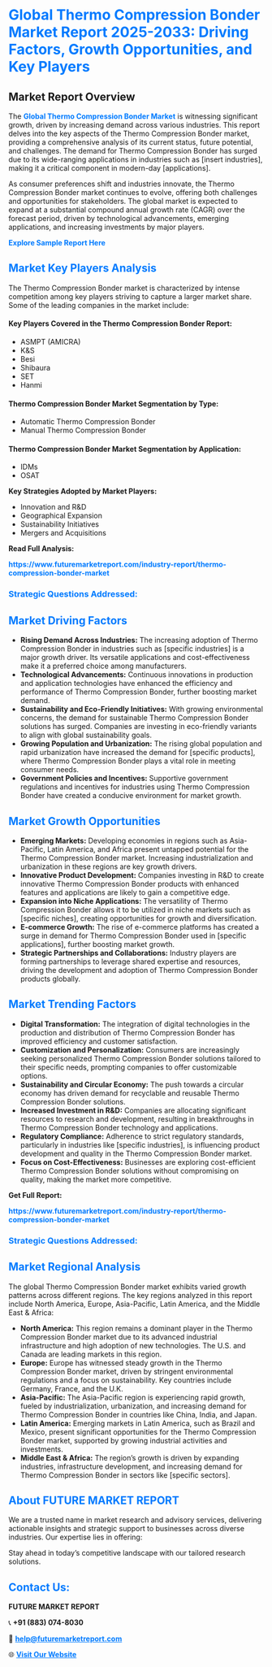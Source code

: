 <h1 style="color: #007BFF;">Global Thermo Compression Bonder Market Report 2025-2033: Driving Factors, Growth Opportunities, and Key Players</h1>

<section id="overview">
<h2>Market Report Overview</h2>
<p>The <a href="https://www.futuremarketreport.com/industry-report/thermo-compression-bonder-market" style="color: #007BFF; text-decoration: none;"><strong>Global Thermo Compression Bonder Market</strong></a> is witnessing significant growth, driven by increasing demand across various industries. This report delves into the key aspects of the Thermo Compression Bonder market, providing a comprehensive analysis of its current status, future potential, and challenges. The demand for Thermo Compression Bonder has surged due to its wide-ranging applications in industries such as [insert industries], making it a critical component in modern-day [applications].</p>
<p>As consumer preferences shift and industries innovate, the Thermo Compression Bonder market continues to evolve, offering both challenges and opportunities for stakeholders. The global market is expected to expand at a substantial compound annual growth rate (CAGR) over the forecast period, driven by technological advancements, emerging applications, and increasing investments by major players.</p>
</section>

<section id="overview">
<p><a href="https://www.futuremarketreport.com/request-sample/reportId=105172" style="color: #007BFF; text-decoration: none;"><strong>Explore Sample Report Here</strong></a></p>
</section>

<section id="key-players">
<h2 style="color: #007BFF;">Market Key Players Analysis</h2>
<p>The Thermo Compression Bonder market is characterized by intense competition among key players striving to capture a larger market share. Some of the leading companies in the market include:</p>
<h4>Key Players Covered in the Thermo Compression Bonder Report:</h4>
<ul><li>ASMPT (AMICRA)</li><li>K&amp;S</li><li>Besi</li><li>Shibaura</li><li>SET</li><li>Hanmi</li></ul>
<h4>Thermo Compression Bonder Market Segmentation by Type:</h4>
<ul><li>Automatic Thermo Compression Bonder</li><li>Manual Thermo Compression Bonder</li></ul>

<h4>Thermo Compression Bonder Market Segmentation by Application:</h4>
<ul><li>IDMs</li><li>OSAT</li></ul>
<p><strong>Key Strategies Adopted by Market Players:</strong></p>
<ul>
<li>Innovation and R&D</li>
<li>Geographical Expansion</li>
<li>Sustainability Initiatives</li>
<li>Mergers and Acquisitions</li>
</ul>
</section>

<section>
<p><strong>Read Full Analysis: </strong></p><a href="https://www.futuremarketreport.com/industry-report/thermo-compression-bonder-market" style="color: #007BFF; text-decoration: none;"><strong>https://www.futuremarketreport.com/industry-report/thermo-compression-bonder-market</strong></a>
<h3 style="color: #007BFF;">Strategic Questions Addressed:</h3>
</section>

<section id="driving-factors">
<h2 style="color: #007BFF;">Market Driving Factors</h2>
<ul>
<li><strong>Rising Demand Across Industries:</strong> The increasing adoption of Thermo Compression Bonder in industries such as [specific industries] is a major growth driver. Its versatile applications and cost-effectiveness make it a preferred choice among manufacturers.</li>
<li><strong>Technological Advancements:</strong> Continuous innovations in production and application technologies have enhanced the efficiency and performance of Thermo Compression Bonder, further boosting market demand.</li>
<li><strong>Sustainability and Eco-Friendly Initiatives:</strong> With growing environmental concerns, the demand for sustainable Thermo Compression Bonder solutions has surged. Companies are investing in eco-friendly variants to align with global sustainability goals.</li>
<li><strong>Growing Population and Urbanization:</strong> The rising global population and rapid urbanization have increased the demand for [specific products], where Thermo Compression Bonder plays a vital role in meeting consumer needs.</li>
<li><strong>Government Policies and Incentives:</strong> Supportive government regulations and incentives for industries using Thermo Compression Bonder have created a conducive environment for market growth.</li>
</ul>
</section>

<section id="growth-opportunities">
<h2 style="color: #007BFF;">Market Growth Opportunities</h2>
<ul>
<li><strong>Emerging Markets:</strong> Developing economies in regions such as Asia-Pacific, Latin America, and Africa present untapped potential for the Thermo Compression Bonder market. Increasing industrialization and urbanization in these regions are key growth drivers.</li>
<li><strong>Innovative Product Development:</strong> Companies investing in R&D to create innovative Thermo Compression Bonder products with enhanced features and applications are likely to gain a competitive edge.</li>
<li><strong>Expansion into Niche Applications:</strong> The versatility of Thermo Compression Bonder allows it to be utilized in niche markets such as [specific niches], creating opportunities for growth and diversification.</li>
<li><strong>E-commerce Growth:</strong> The rise of e-commerce platforms has created a surge in demand for Thermo Compression Bonder used in [specific applications], further boosting market growth.</li>
<li><strong>Strategic Partnerships and Collaborations:</strong> Industry players are forming partnerships to leverage shared expertise and resources, driving the development and adoption of Thermo Compression Bonder products globally.</li>
</ul>
</section>

<section id="trending-factors">
<h2 style="color: #007BFF;">Market Trending Factors</h2>
<ul>
<li><strong>Digital Transformation:</strong> The integration of digital technologies in the production and distribution of Thermo Compression Bonder has improved efficiency and customer satisfaction.</li>
<li><strong>Customization and Personalization:</strong> Consumers are increasingly seeking personalized Thermo Compression Bonder solutions tailored to their specific needs, prompting companies to offer customizable options.</li>
<li><strong>Sustainability and Circular Economy:</strong> The push towards a circular economy has driven demand for recyclable and reusable Thermo Compression Bonder solutions.</li>
<li><strong>Increased Investment in R&D:</strong> Companies are allocating significant resources to research and development, resulting in breakthroughs in Thermo Compression Bonder technology and applications.</li>
<li><strong>Regulatory Compliance:</strong> Adherence to strict regulatory standards, particularly in industries like [specific industries], is influencing product development and quality in the Thermo Compression Bonder market.</li>
<li><strong>Focus on Cost-Effectiveness:</strong> Businesses are exploring cost-efficient Thermo Compression Bonder solutions without compromising on quality, making the market more competitive.</li>
</ul>
</section>

<section>
<p><strong>Get Full Report: </strong></p><a href="https://www.futuremarketreport.com/industry-report/thermo-compression-bonder-market" style="color: #007BFF; text-decoration: none;"><strong>https://www.futuremarketreport.com/industry-report/thermo-compression-bonder-market</strong></a>
<h3 style="color: #007BFF;">Strategic Questions Addressed:</h3>
</section>


<section id="regional-analysis">
<h2 style="color: #007BFF;">Market Regional Analysis</h2>
<p>The global Thermo Compression Bonder market exhibits varied growth patterns across different regions. The key regions analyzed in this report include North America, Europe, Asia-Pacific, Latin America, and the Middle East & Africa:</p>
<ul>
<li><strong>North America:</strong> This region remains a dominant player in the Thermo Compression Bonder market due to its advanced industrial infrastructure and high adoption of new technologies. The U.S. and Canada are leading markets in this region.</li>
<li><strong>Europe:</strong> Europe has witnessed steady growth in the Thermo Compression Bonder market, driven by stringent environmental regulations and a focus on sustainability. Key countries include Germany, France, and the U.K.</li>
<li><strong>Asia-Pacific:</strong> The Asia-Pacific region is experiencing rapid growth, fueled by industrialization, urbanization, and increasing demand for Thermo Compression Bonder in countries like China, India, and Japan.</li>
<li><strong>Latin America:</strong> Emerging markets in Latin America, such as Brazil and Mexico, present significant opportunities for the Thermo Compression Bonder market, supported by growing industrial activities and investments.</li>
<li><strong>Middle East & Africa:</strong> The region’s growth is driven by expanding industries, infrastructure development, and increasing demand for Thermo Compression Bonder in sectors like [specific sectors].</li>
</ul>
</section>

<footer>
<h2 style="color: #007BFF;">About FUTURE MARKET REPORT</h2>
<p>We are a trusted name in market research and advisory services, delivering actionable insights and strategic support to businesses across diverse industries. Our expertise lies in offering:</p>

<p>Stay ahead in today’s competitive landscape with our tailored research solutions.</p>

<h2 style="color: #007BFF;">Contact Us:</h2>
<p><strong>FUTURE MARKET REPORT</strong></p>
<p>📞 <strong>+91 (883) 074-8030</strong></p>
<p>📧 <strong><a href="mailto:help@futuremarketreport.com" style="color: #007BFF;">help@futuremarketreport.com</a></strong></p>
<p>🌐 <strong><a href="https://www.futuremarketreport.com/" style="color: #007BFF;">Visit Our Website</a></strong></p>
</footer>